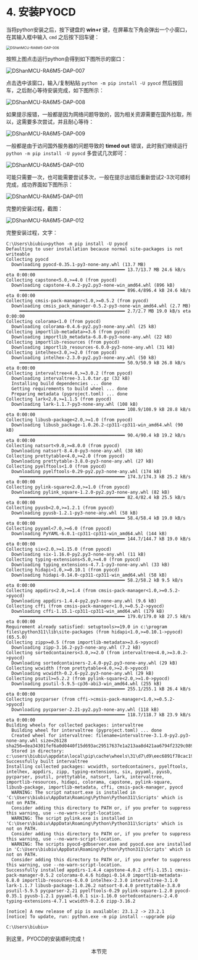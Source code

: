 
# 4. 安装PYOCD

当将python安装之后，按下键盘的 **win+r** 键，在屏幕左下角会弹出一个小窗口，在其输入框中输入 `cmd` 之后按下回车键：

<img src="http://photos.100ask.net/renesas-docs/DShanMCU_RA6M5/e2studio_use_dap/DShanMCU-RA6M5-DAP-006.png" alt="DShanMCU-RA6M5-DAP-006" style="zoom: 67%;" />

按照上图点击运行python会得到如下图所示的窗口：

![DShanMCU-RA6M5-DAP-007](http://photos.100ask.net/renesas-docs/DShanMCU_RA6M5/e2studio_use_dap/DShanMCU-RA6M5-DAP-007.png)

点击选中该窗口，输入/复制粘贴 `python -m pip install -U pyocd` 然后按回车，之后耐心等待安装完成，如下图所示：

![DShanMCU-RA6M5-DAP-008](http://photos.100ask.net/renesas-docs/DShanMCU_RA6M5/e2studio_use_dap/DShanMCU-RA6M5-DAP-008.png)

如果提示报错，一般都是因为网络问题导致的，因为相关资源需要在国外拉取，所以，这需要多次尝试，并且耐心等待：

![DShanMCU-RA6M5-DAP-009](http://photos.100ask.net/renesas-docs/DShanMCU_RA6M5/e2studio_use_dap/DShanMCU-RA6M5-DAP-009.png)

一般都是由于访问国外服务器的问题导致的 **timed out** 错误，此时我们继续运行 `python -m pip install -U pyocd` 多尝试几次即可：

![DShanMCU-RA6M5-DAP-010](http://photos.100ask.net/renesas-docs/DShanMCU_RA6M5/e2studio_use_dap/DShanMCU-RA6M5-DAP-010.png)

可能只需要一次，也可能需要尝试多次，一般在提示出错后重新尝试2-3次可顺利完成，成功界面如下图所示：

![DShanMCU-RA6M5-DAP-011](http://photos.100ask.net/renesas-docs/DShanMCU_RA6M5/e2studio_use_dap/DShanMCU-RA6M5-DAP-011.png)

完整的安装过程，截图：

![DShanMCU-RA6M5-DAP-012](http://photos.100ask.net/renesas-docs/DShanMCU_RA6M5/e2studio_use_dap/DShanMCU-RA6M5-DAP-012.png)

完整安装过程，文字：

```shell
C:\Users\biubiu>python -m pip install -U pyocd
Defaulting to user installation because normal site-packages is not writeable
Collecting pyocd
  Downloading pyocd-0.35.1-py3-none-any.whl (13.7 MB)
     ━━━━━━━━━━━━━━━━━━━━━━━━━━━━━━━━━━━━━━━━ 13.7/13.7 MB 24.6 kB/s eta 0:00:00
Collecting capstone<5.0,>=4.0 (from pyocd)
  Downloading capstone-4.0.2-py2.py3-none-win_amd64.whl (896 kB)
     ━━━━━━━━━━━━━━━━━━━━━━━━━━━━━━━━━━━━━━━━ 896.4/896.4 kB 24.6 kB/s eta 0:00:00
Collecting cmsis-pack-manager<1.0,>=0.5.2 (from pyocd)
  Downloading cmsis_pack_manager-0.5.2-py3-none-win_amd64.whl (2.7 MB)
     ━━━━━━━━━━━━━━━━━━━━━━━━━━━━━━━━━━━━━━━━ 2.7/2.7 MB 19.0 kB/s eta 0:00:00
Collecting colorama<1.0 (from pyocd)
  Downloading colorama-0.4.6-py2.py3-none-any.whl (25 kB)
Collecting importlib-metadata>=3.6 (from pyocd)
  Downloading importlib_metadata-6.8.0-py3-none-any.whl (22 kB)
Collecting importlib-resources (from pyocd)
  Downloading importlib_resources-6.0.0-py3-none-any.whl (31 kB)
Collecting intelhex<3.0,>=2.0 (from pyocd)
  Downloading intelhex-2.3.0-py2.py3-none-any.whl (50 kB)
     ━━━━━━━━━━━━━━━━━━━━━━━━━━━━━━━━━━━━━━━━ 50.9/50.9 kB 26.8 kB/s eta 0:00:00
Collecting intervaltree<4.0,>=3.0.2 (from pyocd)
  Downloading intervaltree-3.1.0.tar.gz (32 kB)
  Installing build dependencies ... done
  Getting requirements to build wheel ... done
  Preparing metadata (pyproject.toml) ... done
Collecting lark<2.0,>=1.1.5 (from pyocd)
  Downloading lark-1.1.7-py3-none-any.whl (108 kB)
     ━━━━━━━━━━━━━━━━━━━━━━━━━━━━━━━━━━━━━━━━ 108.9/108.9 kB 28.8 kB/s eta 0:00:00
Collecting libusb-package<2.0,>=1.0 (from pyocd)
  Downloading libusb_package-1.0.26.2-cp311-cp311-win_amd64.whl (90 kB)
     ━━━━━━━━━━━━━━━━━━━━━━━━━━━━━━━━━━━━━━━━ 90.4/90.4 kB 19.2 kB/s eta 0:00:00
Collecting natsort<9.0,>=8.0.0 (from pyocd)
  Downloading natsort-8.4.0-py3-none-any.whl (38 kB)
Collecting prettytable<4.0,>=2.0 (from pyocd)
  Downloading prettytable-3.8.0-py3-none-any.whl (27 kB)
Collecting pyelftools<1.0 (from pyocd)
  Downloading pyelftools-0.29-py2.py3-none-any.whl (174 kB)
     ━━━━━━━━━━━━━━━━━━━━━━━━━━━━━━━━━━━━━━━━ 174.3/174.3 kB 25.2 kB/s eta 0:00:00
Collecting pylink-square<2.0,>=1.0 (from pyocd)
  Downloading pylink_square-1.2.0-py2.py3-none-any.whl (82 kB)
     ━━━━━━━━━━━━━━━━━━━━━━━━━━━━━━━━━━━━━━━━ 82.4/82.4 kB 25.5 kB/s eta 0:00:00
Collecting pyusb<2.0,>=1.2.1 (from pyocd)
  Downloading pyusb-1.2.1-py3-none-any.whl (58 kB)
     ━━━━━━━━━━━━━━━━━━━━━━━━━━━━━━━━━━━━━━━━ 58.4/58.4 kB 19.0 kB/s eta 0:00:00
Collecting pyyaml<7.0,>=6.0 (from pyocd)
  Downloading PyYAML-6.0.1-cp311-cp311-win_amd64.whl (144 kB)
     ━━━━━━━━━━━━━━━━━━━━━━━━━━━━━━━━━━━━━━━━ 144.7/144.7 kB 19.0 kB/s eta 0:00:00
Collecting six<2.0,>=1.15.0 (from pyocd)
  Downloading six-1.16.0-py2.py3-none-any.whl (11 kB)
Collecting typing-extensions<5.0,>=4.0 (from pyocd)
  Downloading typing_extensions-4.7.1-py3-none-any.whl (33 kB)
Collecting hidapi<1.0,>=0.10.1 (from pyocd)
  Downloading hidapi-0.14.0-cp311-cp311-win_amd64.whl (58 kB)
     ━━━━━━━━━━━━━━━━━━━━━━━━━━━━━━━━━━━━━━━━ 58.2/58.2 kB 9.5 kB/s eta 0:00:00
Collecting appdirs<2.0,>=1.4 (from cmsis-pack-manager<1.0,>=0.5.2->pyocd)
  Downloading appdirs-1.4.4-py2.py3-none-any.whl (9.6 kB)
Collecting cffi (from cmsis-pack-manager<1.0,>=0.5.2->pyocd)
  Downloading cffi-1.15.1-cp311-cp311-win_amd64.whl (179 kB)
     ━━━━━━━━━━━━━━━━━━━━━━━━━━━━━━━━━━━━━━━━ 179.0/179.0 kB 27.5 kB/s eta 0:00:00
Requirement already satisfied: setuptools>=19.0 in c:\program files\python311\lib\site-packages (from hidapi<1.0,>=0.10.1->pyocd) (65.5.0)
Collecting zipp>=0.5 (from importlib-metadata>=3.6->pyocd)
  Downloading zipp-3.16.2-py3-none-any.whl (7.2 kB)
Collecting sortedcontainers<3.0,>=2.0 (from intervaltree<4.0,>=3.0.2->pyocd)
  Downloading sortedcontainers-2.4.0-py2.py3-none-any.whl (29 kB)
Collecting wcwidth (from prettytable<4.0,>=2.0->pyocd)
  Downloading wcwidth-0.2.6-py2.py3-none-any.whl (29 kB)
Collecting psutil>=5.2.2 (from pylink-square<2.0,>=1.0->pyocd)
  Downloading psutil-5.9.5-cp36-abi3-win_amd64.whl (255 kB)
     ━━━━━━━━━━━━━━━━━━━━━━━━━━━━━━━━━━━━━━━━ 255.1/255.1 kB 26.4 kB/s eta 0:00:00
Collecting pycparser (from cffi->cmsis-pack-manager<1.0,>=0.5.2->pyocd)
  Downloading pycparser-2.21-py2.py3-none-any.whl (118 kB)
     ━━━━━━━━━━━━━━━━━━━━━━━━━━━━━━━━━━━━━━━━ 118.7/118.7 kB 23.9 kB/s eta 0:00:00
Building wheels for collected packages: intervaltree
  Building wheel for intervaltree (pyproject.toml) ... done
  Created wheel for intervaltree: filename=intervaltree-3.1.0-py2.py3-none-any.whl size=26128 sha256=dea34301fef6a0d0440f15d693ac29517637e1a213aa8d421aa6794f2329c089
  Stored in directory: c:\users\biubiu\appdata\local\pip\cache\wheels\31\d7\d9\eec6891f78cac19a693bd40ecb8365d2f4613318c145ec9816
Successfully built intervaltree
Installing collected packages: wcwidth, sortedcontainers, pyelftools, intelhex, appdirs, zipp, typing-extensions, six, pyyaml, pyusb, pycparser, psutil, prettytable, natsort, lark, intervaltree, importlib-resources, hidapi, colorama, capstone, pylink-square, libusb-package, importlib-metadata, cffi, cmsis-pack-manager, pyocd
  WARNING: The script natsort.exe is installed in 'C:\Users\biubiu\AppData\Roaming\Python\Python311\Scripts' which is not on PATH.
  Consider adding this directory to PATH or, if you prefer to suppress this warning, use --no-warn-script-location.
  WARNING: The script pylink.exe is installed in 'C:\Users\biubiu\AppData\Roaming\Python\Python311\Scripts' which is not on PATH.
  Consider adding this directory to PATH or, if you prefer to suppress this warning, use --no-warn-script-location.
  WARNING: The scripts pyocd-gdbserver.exe and pyocd.exe are installed in 'C:\Users\biubiu\AppData\Roaming\Python\Python311\Scripts' which is not on PATH.
  Consider adding this directory to PATH or, if you prefer to suppress this warning, use --no-warn-script-location.
Successfully installed appdirs-1.4.4 capstone-4.0.2 cffi-1.15.1 cmsis-pack-manager-0.5.2 colorama-0.4.6 hidapi-0.14.0 importlib-metadata-6.8.0 importlib-resources-6.0.0 intelhex-2.3.0 intervaltree-3.1.0 lark-1.1.7 libusb-package-1.0.26.2 natsort-8.4.0 prettytable-3.8.0 psutil-5.9.5 pycparser-2.21 pyelftools-0.29 pylink-square-1.2.0 pyocd-0.35.1 pyusb-1.2.1 pyyaml-6.0.1 six-1.16.0 sortedcontainers-2.4.0 typing-extensions-4.7.1 wcwidth-0.2.6 zipp-3.16.2

[notice] A new release of pip is available: 23.1.2 -> 23.2.1
[notice] To update, run: python.exe -m pip install --upgrade pip

C:\Users\biubiu>
```

到这里，PYOCD的安装顺利完成！


<center>本节完</center>

<div STYLE="page-break-after: always;"></div>
